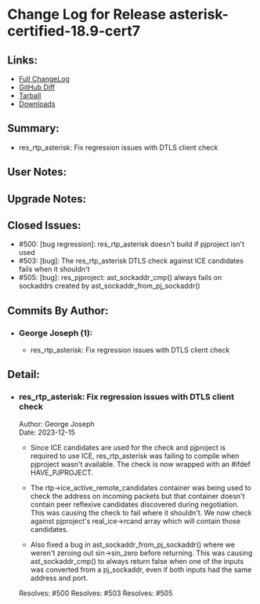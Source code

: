 
Change Log for Release asterisk-certified-18.9-cert7
========================================

Links:
----------------------------------------

 - [Full ChangeLog](https://downloads.asterisk.org/pub/telephony/asterisk/releases/ChangeLog-certified-18.9-cert7.md)  
 - [GitHub Diff](https://github.com/asterisk/asterisk/compare/certified-18.9-cert6...certified-18.9-cert7)  
 - [Tarball](https://downloads.asterisk.org/pub/telephony/asterisk/asterisk-certified-18.9-cert7.tar.gz)  
 - [Downloads](https://downloads.asterisk.org/pub/telephony/asterisk)  

Summary:
----------------------------------------

- res_rtp_asterisk: Fix regression issues with DTLS client check

User Notes:
----------------------------------------


Upgrade Notes:
----------------------------------------


Closed Issues:
----------------------------------------

  - #500: [bug regression]: res_rtp_asterisk doesn't build if pjproject isn't used
  - #503: [bug]: The res_rtp_asterisk DTLS check against ICE candidates fails when it shouldn't
  - #505: [bug]: res_pjproject: ast_sockaddr_cmp() always fails on sockaddrs created by ast_sockaddr_from_pj_sockaddr()

Commits By Author:
----------------------------------------

- ### George Joseph (1):
  - res_rtp_asterisk: Fix regression issues with DTLS client check


Detail:
----------------------------------------

- ### res_rtp_asterisk: Fix regression issues with DTLS client check
  Author: George Joseph  
  Date:   2023-12-15  

  * Since ICE candidates are used for the check and pjproject is
    required to use ICE, res_rtp_asterisk was failing to compile
    when pjproject wasn't available.  The check is now wrapped
    with an #ifdef HAVE_PJPROJECT.

  * The rtp->ice_active_remote_candidates container was being
    used to check the address on incoming packets but that
    container doesn't contain peer reflexive candidates discovered
    during negotiation. This was causing the check to fail
    where it shouldn't.  We now check against pjproject's
    real_ice->rcand array which will contain those candidates.

  * Also fixed a bug in ast_sockaddr_from_pj_sockaddr() where
    we weren't zeroing out sin->sin_zero before returning.  This
    was causing ast_sockaddr_cmp() to always return false when
    one of the inputs was converted from a pj_sockaddr, even
    if both inputs had the same address and port.

  Resolves: #500
  Resolves: #503
  Resolves: #505

